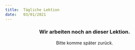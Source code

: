 ```yaml
---
title:  Tägliche Lektion
date:   03/01/2021
---
```


### <center>Wir arbeiten noch an dieser Lektion.</center>
<center>Bitte komme später zurück.</center>